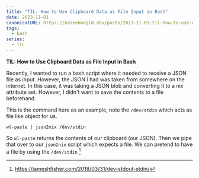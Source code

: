 ```yaml
---
title: "TIL: How to Use Clipboard Data as File Input in Bash"
date: 2023-11-01
canonicalURL: https://haseebmajid.dev/posts/2023-11-01-til-how-to-use-clipboard-data-as-file-input-in-bash
tags:
  - bash
series:
  - TIL
---
```


**TIL: How to Use Clipboard Data as File Input in Bash**

Recently, I wanted to run a bash script where it needed to receive a JSON file as input. However, the JSON I had
was taken from somewhere on the internet. In this case, it was taking a JSON blob and converting it to a nix attribute
set. However, I didn't want to save the contents to a file beforehand.

This is the command here as an example, note the `/dev/stdin` which acts as file like object for us.

```
wl-paste | json2nix /dev/stdin
```

So `wl-paste` returns the contents of our clipboard (our JSON). Then we pipe that over to our `json2nix` script which
expects a file. We can pretend to have a file by using the `/dev/stdin` [^1]

[^1]: https://jameshfisher.com/2018/03/31/dev-stdout-stdin/

